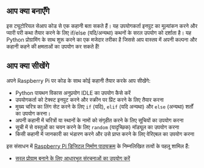 ## आप क्या बनाएँगे

इस ट्यूटोरियल सेआप कोड से एक कहानी बता सकते हैं। यह उपयोगकर्ता इनपुट का मूल्यांकन करने और प्यारी परी कथा तैयार करने के लिए if/else (यदि/अन्यथा) कथनों के सरल उपयोग को दर्शाता है। यह Python प्रोग्रामिंग के साथ शुरू करने का एक मजेदार तरीका है जिससे आप वास्तव में अपनी कल्पना और कहानी कहने की क्षमताओं का उपयोग कर सकते हैं!

## आप क्या सीखेंगे

अपने Raspberry Pi पर कोड के साथ कोई कहानी तैयार करके आप सीखेंगे:

- Python पायथन विकास अनुप्रयोग IDLE का उपयोग कैसे करें
- उपयोगकर्ता को टेक्स्ट इनपुट करने और स्क्रीन पर प्रिंट करने के लिए तैयार करना
- मुख्य चरित्र का लिंग सेट करने के लिए `if` (यदि), `elif` (यदि अन्यथा) और `else` (अन्यथा) शर्तों का उपयोग करना।
- अपनी कहानी में चरित्रों या स्थानों के नामों को संगृहीत करने के लिए सूचियों का उपयोग करना
- सूची में से वस्तुओं का चयन करने के लिए `random` (यादृच्छिक) मॉड्यूल का उपयोग करना
- किसी कहानी में जानकारी का भंडारण करने और उसे प्राप्त करने के लिए वेरिएबल का उपयोग करना

इस संसाधन में [Raspberry Pi डिजिटल निर्माण पाठ्यक्रम](https://www.raspberrypi.org/curriculum/) के निम्नलिखित तत्वों के पहलू शामिल हैं:

- [सरल प्रोग्राम बनाने के लिए आधारभूत संरचनाओं का उपयोग करें](https://www.raspberrypi.org/curriculum/programming/creator)